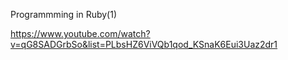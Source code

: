 
Programmming in Ruby(1)

https://www.youtube.com/watch?v=qG8SADGrbSo&list=PLbsHZ6ViVQb1qod_KSnaK6Eui3Uaz2dr1
